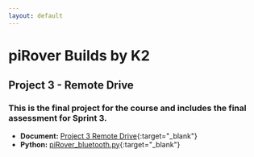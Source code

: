 ```yaml
---
layout: default
---
```


# piRover Builds by K2

## Project 3 - Remote Drive
### This is the final project for the course and includes the final assessment for Sprint 3. 

- **Document:** [Project 3 Remote Drive](P03.RemoteDrive.pdf){:target="_blank"}
- **Python:** [piRover_bluetooth.py](piRover_bluetooth.py){:target="_blank"}



